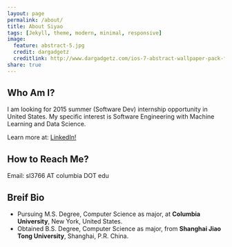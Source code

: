 ```yaml
---
layout: page
permalink: /about/
title: About Siyao
tags: [Jekyll, theme, modern, minimal, responsive]
image:
  feature: abstract-5.jpg
  credit: dargadgetz
  creditlink: http://www.dargadgetz.com/ios-7-abstract-wallpaper-pack-for-iphone-5-and-ipod-touch-retina/
share: true
---
```


## Who Am I?

I am looking for 2015 summer (Software Dev) internship opportunity in United States.
My specific interest is Software Engineering with Machine Learning and Data Science. 

Learn more at: <a href="http://lnkd.in/bYbxPKm" class="btn btn-info">LinkedIn!</a>

## How to Reach Me?
Email: sl3766 AT columbia DOT edu

## Breif Bio
* Pursuing M.S. Degree, Computer Science as major, at **Columbia University**, New York, United States.
* Obtained B.S. Degree, Computer Science as major, from **Shanghai Jiao Tong University**, Shanghai, P.R. China.

